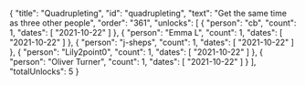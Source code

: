 {
  "title": "Quadrupleting",
  "id": "quadrupleting",
  "text": "Get the same time as three other people",
  "order": "361",
  "unlocks": [
    {
      "person": "cb",
      "count": 1,
      "dates": [
        "2021-10-22"
      ]
    },
    {
      "person": "Emma L",
      "count": 1,
      "dates": [
        "2021-10-22"
      ]
    },
    {
      "person": "j-sheps",
      "count": 1,
      "dates": [
        "2021-10-22"
      ]
    },
    {
      "person": "Lily2point0",
      "count": 1,
      "dates": [
        "2021-10-22"
      ]
    },
    {
      "person": "Oliver Turner",
      "count": 1,
      "dates": [
        "2021-10-22"
      ]
    }
  ],
  "totalUnlocks": 5
}